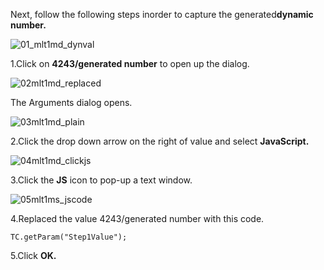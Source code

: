 
Next, follow the following steps inorder to capture the generated**dynamic number.**

![01_mlt1md_dynval](https://cloud.githubusercontent.com/assets/10678180/8470232/a699a9e4-204d-11e5-9868-9dfcb1e53f8a.PNG)

 1.Click on **4243/generated number** to open up the dialog.

![02mlt1md_replaced](https://cloud.githubusercontent.com/assets/10678180/8470234/ab7fdba4-204d-11e5-9bca-6dedb411a83d.PNG)

The Arguments dialog opens.

![03mlt1md_plain](https://cloud.githubusercontent.com/assets/10678180/8470236/ae5a52be-204d-11e5-8952-1a53dc65bd8d.PNG)

 2.Click the drop down arrow on the right of value and select **JavaScript.**

![04mlt1md_clickjs](https://cloud.githubusercontent.com/assets/10678180/8470237/b165c4de-204d-11e5-8ea9-bea12c8bdf36.PNG)

 3.Click the **JS** icon to pop-up a text window.

![05mlt1ms_jscode](https://cloud.githubusercontent.com/assets/10678180/8470241/b43a9fcc-204d-11e5-97e8-2b1380d64ea3.PNG)

 4.Replaced the value 4243/generated number with this code.
```
TC.getParam("Step1Value");
```
 5.Click **OK.**